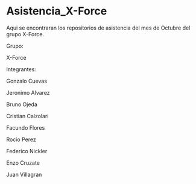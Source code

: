 # Asistencia_X-Force
Aqui se encontraran los repositorios de asistencia del mes de Octubre del grupo X-Force.



Grupo:

X-Force



Integrantes:

Gonzalo Cuevas

Jeronimo Alvarez

Bruno Ojeda

Cristian Calzolari

Facundo Flores

Rocio Perez

Federico Nickler

Enzo Cruzate

Juan Villagran
